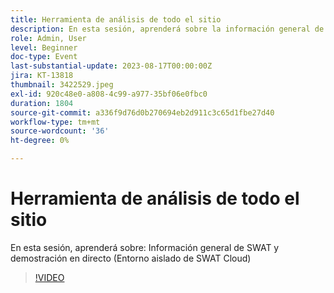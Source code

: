 ```yaml
---
title: Herramienta de análisis de todo el sitio
description: En esta sesión, aprenderá sobre la información general de SWAT y la demostración en directo (entorno limitado de SWAT Cloud)
role: Admin, User
level: Beginner
doc-type: Event
last-substantial-update: 2023-08-17T00:00:00Z
jira: KT-13818
thumbnail: 3422529.jpeg
exl-id: 920c48e0-a808-4c99-a977-35bf06e0fbc0
duration: 1804
source-git-commit: a336f9d76d0b270694eb2d911c3c65d1fbe27d40
workflow-type: tm+mt
source-wordcount: '36'
ht-degree: 0%

---
```


# Herramienta de análisis de todo el sitio

En esta sesión, aprenderá sobre: Información general de SWAT y demostración en directo (Entorno aislado de SWAT Cloud)

>[!VIDEO](https://video.tv.adobe.com/v/3422529/?learn=on)
